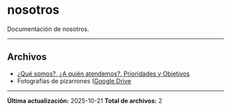# nosotros

Documentación de nosotros.

---

## Archivos

- [¿Qué somos?, ¿A quién atendemos?, Prioridades y Objetivos](./nosotros.png)
- Fotografías de pizarrones ([Google Drive](https://drive.google.com/drive/folders/1xzSU2FvYMJ0FUUQ61IK06SSVKvtlDxv4?hl=es)

---

**Última actualización:** 2025-10-21
**Total de archivos:** 2
